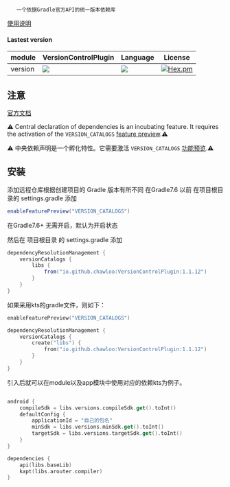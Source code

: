 ```
   一个依据Gradle官方API的统一版本依赖库
```

[使用说明](https://mp.csdn.net/mp_blog/manage/article?spm=1000.2115.3001.5448)

#### Lastest version

module|VersionControlPlugin|Language|License|
---|---|---|---|
version|<img src = "https://maven-badges.herokuapp.com/maven-central/io.github.chawloo/VersionControlPlugin/badge.svg" />|<img src="https://img.shields.io/badge/language-kotlin-orange.svg"/>| [![Hex.pm](https://img.shields.io/hexpm/l/plug.svg)](https://www.apache.org/licenses/LICENSE-2.0)|

## 注意

[官方文档](https://docs.gradle.org/7.3/userguide/platforms.html)

:warning: Central declaration of dependencies is an incubating feature. It requires the activation of the `VERSION_CATALOGS` [feature preview](https://docs.gradle.org/7.3/userguide/feature_lifecycle.html#feature_preview).:warning: 

:warning: 中央依赖声明是一个孵化特性。它需要激活 `VERSION_CATALOGS` [功能预览](https://docs.gradle.org/7.3/userguide/feature_lifecycle.html#feature_preview).:warning: 

## 安装

添加远程仓库根据创建项目的 Gradle 版本有所不同
在Gradle7.6 以前 在项目根目录的 settings.gradle 添加

```groovy
enableFeaturePreview("VERSION_CATALOGS")
```
在Gradle7.6+ 无需开启，默认为开启状态

然后在 项目根目录 的 settings.gradle 添加
```groovy
dependencyResolutionManagement {
    versionCatalogs {
    	libs {
            from("io.github.chawloo:VersionControlPlugin:1.1.12")
        }
    }
}
```
如果采用kts的gradle文件，则如下：
```kotlin
enableFeaturePreview("VERSION_CATALOGS")

dependencyResolutionManagement {
    versionCatalogs {
        create("libs") {
            from("io.github.chawloo:VersionControlPlugin:1.1.12")
        }
    }
}
```
引入后就可以在module以及app模块中使用对应的依赖kts为例子。
```kotlin

android {
    compileSdk = libs.versions.compileSdk.get().toInt()
	defaultConfig {
        applicationId = "自己的包名"
        minSdk = libs.versions.minSdk.get().toInt()
        targetSdk = libs.versions.targetSdk.get().toInt()
	}
}

dependencies {
    api(libs.baseLib)
    kapt(libs.arouter.compiler)
}
```
